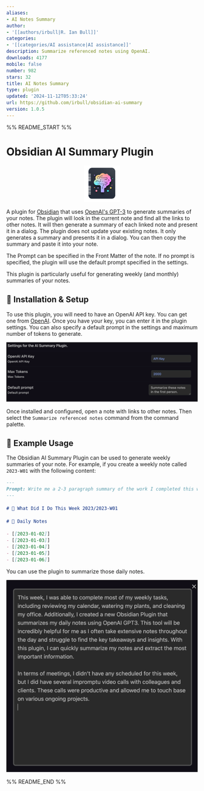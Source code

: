 ```yaml
---
aliases:
- AI Notes Summary
author:
- '[[authors/irbull|R. Ian Bull]]'
categories:
- '[[categories/AI assistance|AI assistance]]'
description: Summarize referenced notes using OpenAI.
downloads: 4177
mobile: false
number: 982
stars: 32
title: AI Notes Summary
type: plugin
updated: '2024-11-12T05:33:24'
url: https://github.com/irbull/obsidian-ai-summary
version: 1.0.5
---
```


%% README_START %%

# Obsidian AI Summary Plugin

<p align="center">
<img src="https://raw.githubusercontent.com/irbull/obsidian-ai-summary/HEAD/ai-summary.png"  width="96">
</p>

A plugin for [Obsidian](https://obsidian.md) that uses [OpenAI's GPT-3](https://openai.com/blog/openai-api/) to generate summaries of your notes. The plugin will look in the current note and find all the links to other notes. It will then generate a summary of each linked note and present it in a dialog. The plugin does not update your existing notes. It only generates a summary and presents it in a dialog. You can then copy the summary and paste it into your note.

The Prompt can be specified in the Front Matter of the note. If no prompt is specified, the plugin will use the default prompt specified in the settings.

This plugin is particularly useful for generating weekly (and monthly) summaries of your notes.

## 🚀 Installation & Setup

To use this plugin, you will need to have an OpenAI API key. You can get one from [OpenAI](https://beta.openai.com/). Once you have your key, you can enter it in the plugin settings. You can also specify a default prompt in the settings and maximum number of tokens to generate.

![Settings](https://raw.githubusercontent.com/irbull/obsidian-ai-summary/HEAD/images/settings.png)

Once installed and configured, open a note with links to other notes. Then select the `Summarize referenced notes` command from the command palette.

## 💪 Example Usage

The Obsidian AI Summary Plugin can be used to generate weekly summaries of your note. For example, if you create a weekly note called `2023-W01` with the following content:

```markdown
---
Prompt: Write me a 2-3 paragraph summary of the work I completed this week in the first person. The work completed is below the '# 🚀 Work Completed' section.
---

# 🚀 What Did I Do This Week 2023/2023-W01

# 📅 Daily Notes

- [[2023-01-02]]
- [[2023-01-03]]
- [[2023-01-04]]
- [[2023-01-05]]
- [[2023-01-06]]

```

You can use the plugin to summarize those daily notes.

 ![Settings](https://raw.githubusercontent.com/irbull/obsidian-ai-summary/HEAD/images/ai-dialog.png)


%% README_END %%